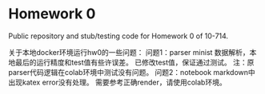 # Homework 0
Public repository and stub/testing code for Homework 0 of 10-714.


关于本地docker环境运行hw0的一些问题：
    问题1：parser minist 数据解析，本地最后的运行精度和test值有些许误差。
        已修改test值，保证通过测试。
        注：原parser代码逻辑在colab环境中测试没有问题。
    问题2：notebook markdown中出现katex error没有处理。
        需要参考正确render，请使用colab环境。
